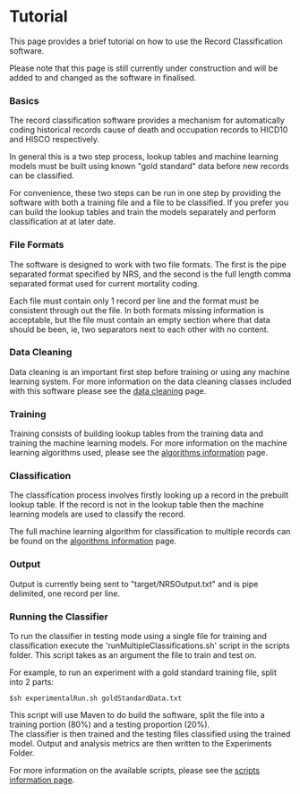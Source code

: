 # Tutorial

This page provides a brief tutorial on how to use the Record Classification software.

Please note that this page is still currently under construction and will be added to and changed as the software in finalised.

### Basics

The record classification software provides a mechanism for automatically coding historical records cause of death and occupation 
records to HICD10 and HISCO respectively.

In general this is a two step process, lookup tables and machine learning models must be built using known "gold standard"
data before new records can be classified. 

For convenience, these two steps can be run in one step by providing the software with both a training file and a file to be classified. 
If you prefer you can build the lookup tables and train the models separately and perform classification at at later date.

### File Formats

The software is designed to work with two file formats. The first is the pipe separated format specified by NRS, and the second is the full 
length comma separated format used for current mortality coding. 

Each file must contain only 1 record per line and the format must be consistent through out the file. In both formats missing information
is acceptable, but the file must contain an empty section where that data should be been, ie, two separators next to each other with no content.
     
     
### Data Cleaning

Data cleaning is an important first step before training or using any machine learning system. For more information on the data cleaning classes 
included with this software please see the [data cleaning](dataCleaning.html) page.    


### Training

Training consists of building lookup tables from the training data and training the machine learning models. 
For more information on the machine learning algorithms used, please see the [algorithms information](algorithms-information.html) page.

### Classification

The classification process involves firstly looking up a record in the prebuilt lookup table. If the record is not in the lookup table then
the machine learning models are used to classify the record.

The full machine learning algorithm for classification to multiple records can be found on the [algorithms information](algorithms-information.html) page.

### Output

Output is currently being sent to "target/NRSOutput.txt" and is pipe delimited, one record per line.
 
### Running the Classifier

To run the classifier in testing mode using a single file for training and classification execute the 'runMultipleClassifications.sh' script
in the scripts folder. This script takes as an argument the file to train and test on.     

For example, to run an experiment with a gold standard training file, split into 2 parts:    

	$sh experimentalRun.sh goldStandardData.txt    

This script will use Maven to do build the software, split the file into a training portion (80%) and a testing proportion (20%).    
The classifier is then trained and the testing files classified using the trained model. Output and analysis metrics are then written to the Experiments Folder.

For more information on the available scripts, please see the [scripts information page](scripts-information.html).
 


